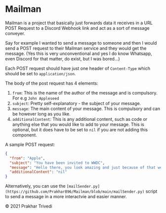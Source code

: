 # Mailman

Mailman is a project that basically just forwards data it receives in a URL POST Request to a Discord Webhook link and act as a sort of message conveyer.

Say for example I wanted to send a message to someone and then I would send a POST request to their Mailman service and they would get the message.
(Yes this is very unconventional and yes I do know Whatsapp, even Discord for that matter, do exist, but I was bored...)

Each POST request should have just one header of `Content-Type` which should be set to `application/json`.

The body of the post request has 4 elements:

1) `from`: This is the name of the author of the message and is compulsory. For e.g `John Appleseed`
2) `subject`: Pretty self-explanatory - the subject of your message.
3) `message`: The main content of your message. This is compulsory and can be however long as you like.
4) `additionalContent`: This is any additional content, such as code or anything else that you would like to add to your message. This is optional, but it does have to be set to `nil` if you are not adding this component.

A sample POST request:
```json
{
  "from": "Apple",
  "subject": "You have been invited to WWDC",
  "message": "Hello there, you look amazing and just because of that we are inviting you to Apple Park on October 18th. See you there!",
  "additionalContent": "nil"
}
```

Alternatively, you can use the `[mailSender.py](https://github.com/Prakhar896/Mailman/blob/main/mailSender.py)` script to send a message in a more interactvie and easier manner.

© 2021 Prakhar Trivedi
